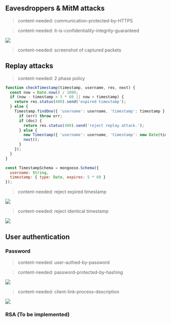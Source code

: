 ## Eavesdroppers & MitM attacks

> content-needed: communication-protected-by-HTTPS


<!-- more -->

> content-needed: it-is-confidentiality-integrity-guaranteed


![](https://dl.dropboxusercontent.com/s/y0c3fcd5gwfvwun/Screenshot%202016-05-02%2023.00.07.png)

> content-needed: screenshot of captured packets


## Replay attacks

> content-needed: 2 phase policy


```js
function checkTimestamp(timestamp, username, res, next) {
  const now = Date.now() / 1000;
  if (now - timestamp > 5 * 60 || now < timestamp) {
    return res.status(400).send('expired timestamp');
  } else {
    Timestamp.findOne({ 'username': username, 'timestamp': timestamp }, (err, doc) => {
      if (err) throw err;
      if (doc) {
        return res.status(400).send('reject replay attack.');
      } else {
        new Timestamp({ 'username': username, 'timestamp': new Date(timestamp * 1000) }).save();
        next();
      }
    });
  }
}
```

```js
const TimestampSchema = mongoose.Schema({
  username: String,
  timestamp: { type: Date, expires: 5 * 60 }
});
```

> content-needed: reject expired timestamp


![](https://dl.dropboxusercontent.com/s/ik6n9hozf80zpkn/Screenshot%202016-05-02%2023.56.56.png?dl=0)


> content-needed: reject identical timestamp


![](https://dl.dropboxusercontent.com/s/xfnrqg0t6pn173v/reject-identical-timestamp.png?dl=0)

## User authentication
### Password

> content-needed: user-authed-by-password


> content-needed: password-protected-by-hashing


![](https://dl.dropboxusercontent.com/s/js088uy7njx15wc/Screenshot%202016-05-02%2023.15.06.png)


> content-needed: client-link-process-description


![](https://dl.dropboxusercontent.com/s/b3gnymheopmlsg6/client-communications.png)


### RSA (To be implemented)
